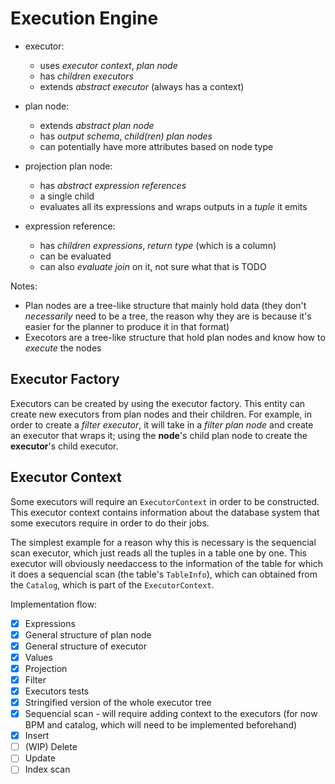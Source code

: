 # Execution Engine

- executor: 
    - uses *executor context*, *plan node*
    - has *children executors*
    - extends *abstract executor* (always has a context)

- plan node:
    - extends *abstract plan node*
    - has *output schema*, *child(ren) plan nodes*
    - can potentially have more attributes based on node type

- projection plan node:
    - has *abstract expression references*
    - a single child
    - evaluates all its expressions and wraps outputs in a *tuple* it emits

- expression reference:
    - has *children expressions*, *return type* (which is a column)
    - can be evaluated
    - can also *evaluate join* on it, not sure what that is TODO

Notes:
- Plan nodes are a tree-like structure that mainly hold data (they don't *necessarily* need to be a tree, the reason why they are is because it's easier for the planner to produce it in that format)
- Execotors are a tree-like structure that hold plan nodes and know how to *execute* the nodes

## Executor Factory

Executors can be created by using the executor factory. This entity can create new executors from plan nodes and their children. For example, in order to create a *filter executor*, it will take in a *filter plan node* and create an executor that wraps it; using the **node**'s child plan node to create the **executor**'s child executor.

## Executor Context

Some executors will require an `ExecutorContext` in order to be constructed. This executor context contains information about the database system that some executors require in order to do their jobs. 

The simplest example for a reason why this is necessary is the sequencial scan executor, which just reads all the tuples in a table one by one. This executor will obviously needaccess to the information of the table for which it does a sequencial scan (the table's `TableInfo`), which can obtained from the `Catalog`, which is part of the `ExecutorContext`.

Implementation flow:
- [x] Expressions
- [x] General structure of plan node
- [x] General structure of executor
- [x] Values
- [x] Projection
- [x] Filter
- [x] Executors tests
- [x] Stringified version of the whole executor tree
- [x] Sequencial scan - will require adding context to the executors (for now BPM and catalog, which will need to be implemented beforehand)
- [x] Insert
- [ ] (WIP) Delete
- [ ] Update
- [ ] Index scan
